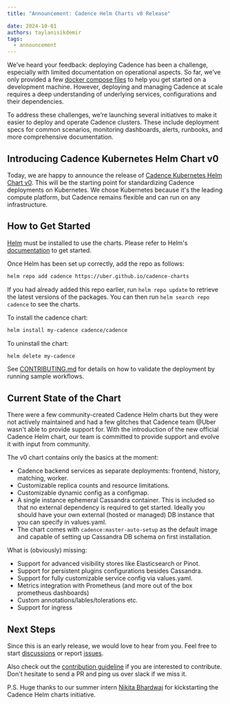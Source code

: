```yaml
---
title: "Announcement: Cadence Helm Charts v0 Release"

date: 2024-10-01
authors: taylanisikdemir
tags:
  - announcement
---
```

We’ve heard your feedback: deploying Cadence has been a challenge, especially with limited documentation on operational aspects. So far, we’ve only provided a few [docker compose files](https://github.com/cadence-workflow/cadence/tree/master/docker) to help you get started on a development machine. However, deploying and managing Cadence at scale requires a deep understanding of underlying services, configurations and their dependencies.

To address these challenges, we’re launching several initiatives to make it easier to deploy and operate Cadence clusters. These include deployment specs for common scenarios, monitoring dashboards, alerts, runbooks, and more comprehensive documentation.

<!-- truncate -->

## Introducing Cadence Kubernetes Helm Chart v0

Today, we are happy to announce the release of [Cadence Kubernetes Helm Chart v0](https://github.com/cadence-workflow/cadence-charts). This will be the starting point for standardizing Cadence deployments on Kubernetes. We chose Kubernetes because it's the leading compute platform, but Cadence remains flexible and can run on any infrastructure.

## How to Get Started

[Helm](https://helm.sh) must be installed to use the charts.  Please refer to Helm's [documentation](https://helm.sh/docs) to get started.

Once Helm has been set up correctly, add the repo as follows:

```bash
helm repo add cadence https://uber.github.io/cadence-charts
```

If you had already added this repo earlier, run `helm repo update` to retrieve the latest versions of the packages.  You can then run `helm search repo cadence` to see the charts.

To install the cadence chart:
```bash
helm install my-cadence cadence/cadence
```

To uninstall the chart:
```bash
helm delete my-cadence
```

See [CONTRIBUTING.md](https://github.com/cadence-workflow/cadence-charts/blob/main/CONTRIBUTING.md) for details on how to validate the deployment by running sample workflows.

## Current State of the Chart

There were a few community-created Cadence Helm charts but they were not actively maintained and had a few glitches that Cadence team @Uber wasn't able to provide support for. With the introduction of the new official Cadence Helm chart, our team is committed to provide support and evolve it with input from community.

The v0 chart contains only the basics at the moment:
- Cadence backend services as separate deployments: frontend, history, matching, worker.
- Customizable replica counts and resource limitations.
- Customizable dynamic config as a configmap.
- A single instance ephemeral Cassandra container. This is included so that no external dependency is required to get started. Ideally you should have your own external (hosted or managed) DB instance that you can specify in values.yaml.
- The chart comes with `cadence:master-auto-setup` as the default image and capable of setting up Cassandra DB schema on first installation.

What is (obviously) missing:
- Support for advanced visibility stores like Elasticsearch or Pinot.
- Support for persistent plugins configurations besides Cassandra.
- Support for fully customizable service config via values.yaml.
- Metrics integration with Prometheus (and more out of the box prometheus dashboards)
- Custom annotations/lables/tolerations etc.
- Support for ingress


## Next Steps

Since this is an early release, we would love to hear from you. Feel free to start [discussions](https://github.com/cadence-workflow/cadence-charts/discussions) or report [issues](https://github.com/cadence-workflow/cadence-charts/issues).

Also check out the [contribution guideline](https://github.com/cadence-workflow/cadence-charts/blob/main/CONTRIBUTING.md) if you are interested to contribute. Don't hesitate to send a PR and ping us over slack if we miss it.

P.S. Huge thanks to our summer intern [Nikita Bhardwaj](https://github.com/nikitab7) for kickstarting the Cadence Helm charts initiative.

